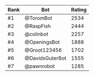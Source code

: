 Rank|Bot|Rating
---|---|---
#1|@ToromBot|2534
#2|@RaspFish|2444
#3|@colinbot|2257
#4|@OpeningsBot|1888
#5|@Groot123456|1702
#6|@DavidsGuterBot|1555
#7|@pawnrobot|1285
